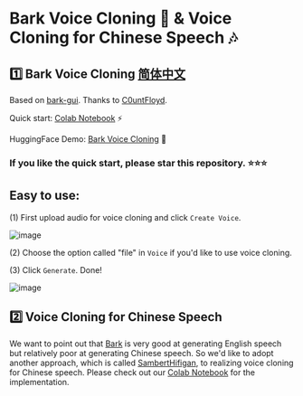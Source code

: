 # Bark Voice Cloning 🐶 & Voice Cloning for Chinese Speech 🎶

## 1️⃣ Bark Voice Cloning   [简体中文](https://github.com/KevinWang676/Bark-Voice-Cloning/blob/main/README_zh.md)

Based on [bark-gui](https://github.com/C0untFloyd/bark-gui). Thanks to [C0untFloyd](https://github.com/C0untFloyd).

Quick start: [Colab Notebook](https://colab.research.google.com/github/KevinWang676/Bark-Voice-Cloning/blob/main/Bark_Voice_Cloning.ipynb) ⚡

HuggingFace Demo: [Bark Voice Cloning](https://huggingface.co/spaces/kevinwang676/Bark-Voice-Cloning) 🤗

### If you like the quick start, please star this repository. ⭐⭐⭐

## Easy to use: 

(1) First upload audio for voice cloning and click `Create Voice`.

![image](https://github.com/KevinWang676/Bark-Voice-Cloning/assets/126712357/65e2b695-f529-4fb5-9549-4e86e6a4d8b2)

(2) Choose the option called "file" in `Voice` if you'd like to use voice cloning.

(3) Click `Generate`. Done!

![image](https://github.com/KevinWang676/Bark-Voice-Cloning/assets/126712357/20911e37-768d-47d5-bb86-d12a3ab04c5d)

## 2️⃣ Voice Cloning for Chinese Speech

We want to point out that [Bark](https://github.com/suno-ai/bark) is very good at generating English speech but relatively poor at generating Chinese speech. So we'd like to adopt another approach, which is called [SambertHifigan](https://www.modelscope.cn/models/speech_tts/speech_sambert-hifigan_tts_zh-cn_multisp_pretrain_16k/summary), to realizing voice cloning for Chinese speech. Please check out our [Colab Notebook](https://github.com/KevinWang676/Bark-Voice-Cloning/blob/main/Voice_Cloning_for_Chinese.ipynb) for the implementation.
